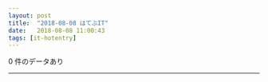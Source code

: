 ```yaml
---
layout: post
title:  "2018-08-08 はてぶIT"
date:   2018-08-08 11:00:43
tags: [it-hotentry]
---
```

0 件のデータあり

<hr>
